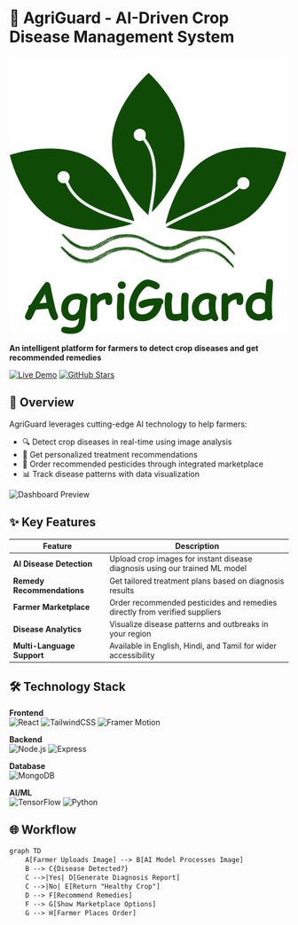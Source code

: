 # 🌱 AgriGuard - AI-Driven Crop Disease Management System

![AgriGuard Logo](./src/assets/logo.png) <!-- Replace with your actual logo path -->

**An intelligent platform for farmers to detect crop diseases and get recommended remedies**

[![Live Demo](https://img.shields.io/badge/Demo-Visit%20Site-green?style=for-the-badge)](https://agriguard.example.com) <!-- Add your actual URL -->
[![GitHub Stars](https://img.shields.io/github/stars/yourusername/agriguard?style=social)](https://github.com/yourusername/agriguard)

## 🚀 Overview

AgriGuard leverages cutting-edge AI technology to help farmers:
- 🔍 Detect crop diseases in real-time using image analysis
- 💊 Get personalized treatment recommendations
- 🛒 Order recommended pesticides through integrated marketplace
- 📊 Track disease patterns with data visualization

![Dashboard Preview](./assets/screenshots/dashboard.png) <!-- Add actual screenshot -->

## ✨ Key Features

| Feature | Description |
|---------|-------------|
| **AI Disease Detection** | Upload crop images for instant disease diagnosis using our trained ML model |
| **Remedy Recommendations** | Get tailored treatment plans based on diagnosis results |
| **Farmer Marketplace** | Order recommended pesticides and remedies directly from verified suppliers |
| **Disease Analytics** | Visualize disease patterns and outbreaks in your region |
| **Multi-Language Support** | Available in English, Hindi, and Tamil for wider accessibility |

## 🛠️ Technology Stack

**Frontend**  
![React](https://img.shields.io/badge/React-20232A?style=for-the-badge&logo=react&logoColor=61DAFB)
![TailwindCSS](https://img.shields.io/badge/Tailwind_CSS-38B2AC?style=for-the-badge&logo=tailwind-css&logoColor=white)
![Framer Motion](https://img.shields.io/badge/Framer_Motion-0055FF?style=for-the-badge&logo=framer&logoColor=white)

**Backend**  
![Node.js](https://img.shields.io/badge/Node.js-339933?style=for-the-badge&logo=nodedotjs&logoColor=white)
![Express](https://img.shields.io/badge/Express-000000?style=for-the-badge&logo=express&logoColor=white)

**Database**  
![MongoDB](https://img.shields.io/badge/MongoDB-47A248?style=for-the-badge&logo=mongodb&logoColor=white)

**AI/ML**  
![TensorFlow](https://img.shields.io/badge/TensorFlow-FF6F00?style=for-the-badge&logo=tensorflow&logoColor=white)
![Python](https://img.shields.io/badge/Python-3776AB?style=for-the-badge&logo=python&logoColor=white)

## 🌐 Workflow

```mermaid
graph TD
    A[Farmer Uploads Image] --> B[AI Model Processes Image]
    B --> C{Disease Detected?}
    C -->|Yes| D[Generate Diagnosis Report]
    C -->|No| E[Return "Healthy Crop"]
    D --> F[Recommend Remedies]
    F --> G[Show Marketplace Options]
    G --> H[Farmer Places Order]

